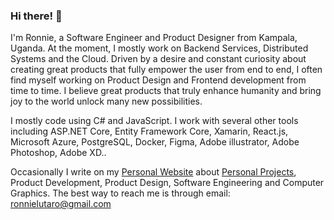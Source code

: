 ### Hi there! 👋
I'm Ronnie, a Software Engineer and Product Designer from Kampala, Uganda. At the moment, I mostly work on Backend Services, Distributed Systems and the Cloud. Driven by a desire and constant curiosity about creating great products that fully empower the user from end to end, I often find myself working on Product Design and Frontend development from time to time. I believe great products that truly enhance humanity and bring joy to the world unlock many new possibilities.

I mostly code using C# and JavaScript. I work with several other tools including ASP.NET Core, Entity Framework Core, Xamarin, React.js, Microsoft Azure, PostgreSQL, Docker, Figma, Adobe illustrator, Adobe Photoshop, Adobe XD..

Occasionally I write on my [Personal Website](https://ronnielutalo.github.io/) about [Personal Projects](https://ronnielutalo.github.io/projects/), Product Development, Product Design, Software Engineering and Computer Graphics. The best way to reach me is through email: ronnielutaro@gmail.com

